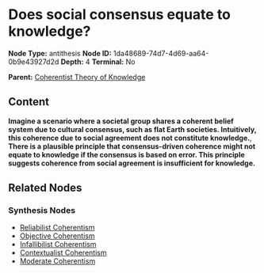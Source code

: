 # Does social consensus equate to knowledge?

**Node Type:** antithesis
**Node ID:** 1da48689-74d7-4d69-aa64-0b9e43927d2d
**Depth:** 4
**Terminal:** No

**Parent:** [Coherentist Theory of Knowledge](coherentist-theory-of-knowledge-synthesis-db563b7b-d735-4ed0-b347-3861c4ccaa56.md)

## Content

**Imagine a scenario where a societal group shares a coherent belief system due to cultural consensus, such as flat Earth societies. Intuitively, this coherence due to social agreement does not constitute knowledge.**, **There is a plausible principle that consensus-driven coherence might not equate to knowledge if the consensus is based on error. This principle suggests coherence from social agreement is insufficient for knowledge.**

## Related Nodes

### Synthesis Nodes

- [Reliabilist Coherentism](reliabilist-coherentism-synthesis-855ee08e-9899-4600-a9ff-a491d0ecec49.md)
- [Objective Coherentism](objective-coherentism-synthesis-ed97d5a2-6e31-4265-91e8-a0a65bb7df38.md)
- [Infallibilist Coherentism](infallibilist-coherentism-synthesis-c00e956d-dd52-4abe-bfca-dce778d1344c.md)
- [Contextualist Coherentism](contextualist-coherentism-synthesis-a245965a-6207-4f76-b4c2-665db0cd0658.md)
- [Moderate Coherentism](moderate-coherentism-synthesis-7df606b5-4cd9-4cd4-8aa3-bf33cc1b406d.md)
